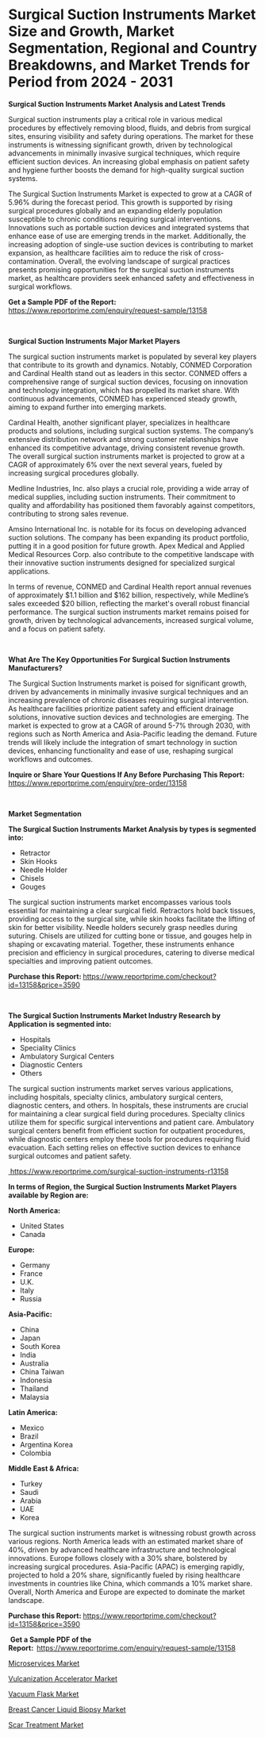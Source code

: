 <p><h1>Surgical Suction Instruments Market Size and Growth, Market Segmentation, Regional and Country Breakdowns, and Market Trends for Period from 2024 -  2031</h1></p><p><strong>Surgical Suction Instruments Market Analysis and Latest Trends</strong></p>
<p><p>Surgical suction instruments play a critical role in various medical procedures by effectively removing blood, fluids, and debris from surgical sites, ensuring visibility and safety during operations. The market for these instruments is witnessing significant growth, driven by technological advancements in minimally invasive surgical techniques, which require efficient suction devices. An increasing global emphasis on patient safety and hygiene further boosts the demand for high-quality surgical suction systems.</p><p>The Surgical Suction Instruments Market is expected to grow at a CAGR of 5.96% during the forecast period. This growth is supported by rising surgical procedures globally and an expanding elderly population susceptible to chronic conditions requiring surgical interventions. Innovations such as portable suction devices and integrated systems that enhance ease of use are emerging trends in the market. Additionally, the increasing adoption of single-use suction devices is contributing to market expansion, as healthcare facilities aim to reduce the risk of cross-contamination. Overall, the evolving landscape of surgical practices presents promising opportunities for the surgical suction instruments market, as healthcare providers seek enhanced safety and effectiveness in surgical workflows.</p></p>
<p><strong>Get a Sample PDF of the Report:&nbsp;</strong> <a href="https://www.reportprime.com/enquiry/request-sample/13158?utm_campaign=1170&utm_medium=2&utm_source=Github&utm_content=ia&utm_term=15112024&utm_id=surgical-suction-instruments">https://www.reportprime.com/enquiry/request-sample/13158</a></p>
<p>&nbsp;</p>
<p><strong>Surgical Suction Instruments Major Market Players</strong></p>
<p><p>The surgical suction instruments market is populated by several key players that contribute to its growth and dynamics. Notably, CONMED Corporation and Cardinal Health stand out as leaders in this sector. CONMED offers a comprehensive range of surgical suction devices, focusing on innovation and technology integration, which has propelled its market share. With continuous advancements, CONMED has experienced steady growth, aiming to expand further into emerging markets.</p><p>Cardinal Health, another significant player, specializes in healthcare products and solutions, including surgical suction systems. The company’s extensive distribution network and strong customer relationships have enhanced its competitive advantage, driving consistent revenue growth. The overall surgical suction instruments market is projected to grow at a CAGR of approximately 6% over the next several years, fueled by increasing surgical procedures globally.</p><p>Medline Industries, Inc. also plays a crucial role, providing a wide array of medical supplies, including suction instruments. Their commitment to quality and affordability has positioned them favorably against competitors, contributing to strong sales revenue.</p><p>Amsino International Inc. is notable for its focus on developing advanced suction solutions. The company has been expanding its product portfolio, putting it in a good position for future growth. Apex Medical and Applied Medical Resources Corp. also contribute to the competitive landscape with their innovative suction instruments designed for specialized surgical applications.</p><p>In terms of revenue, CONMED and Cardinal Health report annual revenues of approximately $1.1 billion and $162 billion, respectively, while Medline’s sales exceeded $20 billion, reflecting the market's overall robust financial performance. The surgical suction instruments market remains poised for growth, driven by technological advancements, increased surgical volume, and a focus on patient safety.</p></p>
<p>&nbsp;</p>
<p><strong>What Are The Key Opportunities For Surgical Suction Instruments Manufacturers?</strong></p>
<p><p>The Surgical Suction Instruments market is poised for significant growth, driven by advancements in minimally invasive surgical techniques and an increasing prevalence of chronic diseases requiring surgical intervention. As healthcare facilities prioritize patient safety and efficient drainage solutions, innovative suction devices and technologies are emerging. The market is expected to grow at a CAGR of around 5-7% through 2030, with regions such as North America and Asia-Pacific leading the demand. Future trends will likely include the integration of smart technology in suction devices, enhancing functionality and ease of use, reshaping surgical workflows and outcomes.</p></p>
<p><strong>Inquire or Share Your Questions If Any Before Purchasing This Report:</strong> <a href="https://www.reportprime.com/enquiry/pre-order/13158?utm_campaign=1170&utm_medium=2&utm_source=Github&utm_content=ia&utm_term=15112024&utm_id=surgical-suction-instruments">https://www.reportprime.com/enquiry/pre-order/13158</a></p>
<p>&nbsp;</p>
<p><strong>Market Segmentation</strong></p>
<p><strong>The Surgical Suction Instruments Market Analysis by types is segmented into:</strong></p>
<p><ul><li>Retractor</li><li>Skin Hooks</li><li>Needle Holder</li><li>Chisels</li><li>Gouges</li></ul></p>
<p><p>The surgical suction instruments market encompasses various tools essential for maintaining a clear surgical field. Retractors hold back tissues, providing access to the surgical site, while skin hooks facilitate the lifting of skin for better visibility. Needle holders securely grasp needles during suturing. Chisels are utilized for cutting bone or tissue, and gouges help in shaping or excavating material. Together, these instruments enhance precision and efficiency in surgical procedures, catering to diverse medical specialties and improving patient outcomes.</p></p>
<p><strong>Purchase this Report:&nbsp;</strong><a href="https://www.reportprime.com/checkout?id=13158&price=3590&utm_campaign=1170&utm_medium=2&utm_source=Github&utm_content=ia&utm_term=15112024&utm_id=surgical-suction-instruments">https://www.reportprime.com/checkout?id=13158&price=3590</a></p>
<p>&nbsp;</p>
<p><strong>The Surgical Suction Instruments Market Industry Research by Application is segmented into:</strong></p>
<p><ul><li>Hospitals</li><li>Speciality Clinics</li><li>Ambulatory Surgical Centers</li><li>Diagnostic Centers</li><li>Others</li></ul></p>
<p><p>The surgical suction instruments market serves various applications, including hospitals, specialty clinics, ambulatory surgical centers, diagnostic centers, and others. In hospitals, these instruments are crucial for maintaining a clear surgical field during procedures. Specialty clinics utilize them for specific surgical interventions and patient care. Ambulatory surgical centers benefit from efficient suction for outpatient procedures, while diagnostic centers employ these tools for procedures requiring fluid evacuation. Each setting relies on effective suction devices to enhance surgical outcomes and patient safety.</p></p>
<p><a href="https://www.reportprime.com/surgical-suction-instruments-r13158?utm_campaign=1170&utm_medium=2&utm_source=Github&utm_content=ia&utm_term=15112024&utm_id=surgical-suction-instruments">&nbsp;https://www.reportprime.com/surgical-suction-instruments-r13158</a></p>
<p><strong>In terms of Region, the Surgical Suction Instruments Market Players available by Region are:</strong></p>
<p>
    <p> <strong> North America: </strong>
        <ul>
            <li>United States</li>
            <li>Canada</li>
        </ul>
        </p> 
    <p> <strong> Europe: </strong>
        <ul>
            <li>Germany</li>
            <li>France</li>
            <li>U.K.</li>
            <li>Italy</li>
            <li>Russia</li>
        </ul>
        </p> 
    <p> <strong> Asia-Pacific: </strong>
        <ul>
            <li>China</li>
            <li>Japan</li>
            <li>South Korea</li>
            <li>India</li>
            <li>Australia</li>
            <li>China Taiwan</li>
            <li>Indonesia</li>
            <li>Thailand</li>
            <li>Malaysia</li>
        </ul>
        </p> 
    <p> <strong> Latin America: </strong>
        <ul>
            <li>Mexico</li>
            <li>Brazil</li>
            <li>Argentina Korea</li>
            <li>Colombia</li>
        </ul>
        </p> 
    <p> <strong> Middle East & Africa: </strong>
        <ul>
            <li>Turkey</li>
            <li>Saudi</li>
            <li>Arabia</li>
            <li>UAE</li>
            <li>Korea</li>
        </ul>
    </p>
    </p>
<p><p>The surgical suction instruments market is witnessing robust growth across various regions. North America leads with an estimated market share of 40%, driven by advanced healthcare infrastructure and technological innovations. Europe follows closely with a 30% share, bolstered by increasing surgical procedures. Asia-Pacific (APAC) is emerging rapidly, projected to hold a 20% share, significantly fueled by rising healthcare investments in countries like China, which commands a 10% market share. Overall, North America and Europe are expected to dominate the market landscape.</p></p>
<p><strong>Purchase this Report: </strong><a href="https://www.reportprime.com/checkout?id=13158&price=3590&utm_campaign=1170&utm_medium=2&utm_source=Github&utm_content=ia&utm_term=15112024&utm_id=surgical-suction-instruments">https://www.reportprime.com/checkout?id=13158&price=3590</a></p>
<p>&nbsp;<strong>Get a Sample PDF of the Report:&nbsp;&nbsp;</strong><a href="https://www.reportprime.com/enquiry/request-sample/13158?utm_campaign=1170&utm_medium=2&utm_source=Github&utm_content=ia&utm_term=15112024&utm_id=surgical-suction-instruments">https://www.reportprime.com/enquiry/request-sample/13158</a></p>
<p><strong></strong></p>
<p><p><a href="https://issuu.com/reportprime-2/docs/microservices-market-size-2030.pptx_81c97693827787?utm_campaign=1170&utm_medium=2&utm_source=Github&utm_content=ia&utm_term=15112024&utm_id=surgical-suction-instruments">Microservices Market</a></p><p><a href="https://www.linkedin.com/pulse/vulcanization-accelerator-spectrum-usage-patterns-sector-nfeac?utm_campaign=1170&utm_medium=2&utm_source=Github&utm_content=ia&utm_term=15112024&utm_id=surgical-suction-instruments">Vulcanization Accelerator Market</a></p><p><a href="https://www.linkedin.com/pulse/vacuum-flask-market-global-regional-analysis-2024-2031-lqhoc?utm_campaign=1170&utm_medium=2&utm_source=Github&utm_content=ia&utm_term=15112024&utm_id=surgical-suction-instruments">Vacuum Flask Market</a></p><p><a href="https://issuu.com/reportprime-2/docs/breast-cancer-liquid-biopsy-market-_70abe5e83c1827?utm_campaign=1170&utm_medium=2&utm_source=Github&utm_content=ia&utm_term=15112024&utm_id=surgical-suction-instruments">Breast Cancer Liquid Biopsy Market</a></p><p><a href="https://github.com/sofayahoo2023/Market-Research-Report-List-6/blob/main/scar-treatment-market.md?utm_campaign=1170&utm_medium=2&utm_source=Github&utm_content=ia&utm_term=15112024&utm_id=surgical-suction-instruments">Scar Treatment Market</a></p></p>